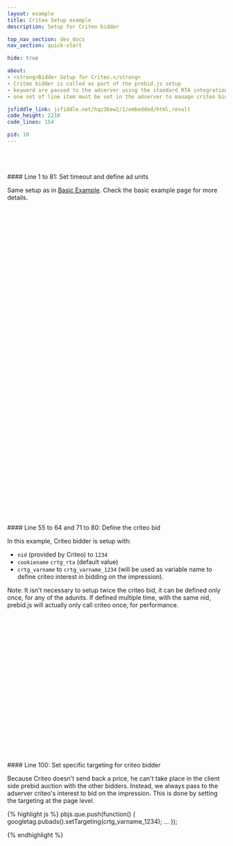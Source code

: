 ```yaml
---
layout: example
title: Criteo Setup example
description: Setup for Criteo bidder

top_nav_section: dev_docs
nav_section: quick-start

hide: true

about:
- <strong>Bidder Setup for Criteo.</strong>
- Criteo bidder is called as part of the prebid.js setup
- keyword are passed to the adserver using the standard RTA integration
- one set of line item must be set in the adserver to manage criteo bidder separately. Follow Criteo's RTA guideline for the line item setup.

jsfiddle_link: jsfiddle.net/hqz36ew2/1/embedded/html,result
code_height: 2210
code_lines: 154

pid: 10
---
```



<br>
<br>
<br>

<div markdown="1">
#### Line 1 to 81: Set timeout and define ad units

Same setup as in [Basic Example](/dev-docs/examples/basic-example.html). Check the basic example page for more details.

</div>

<br><br><br><br><br><br>
<br><br><br><br><br><br>
<br><br><br><br><br><br>
<br><br><br><br><br><br>
<br><br><br><br><br><br>
<br><br><br><br><br><br>
<br><br><br><br><br><br>

<div markdown="1">
#### Line 55 to 64 and 71 to 80: Define the criteo bid

In this example, Criteo bidder is setup with:

- `nid` (provided by Criteo) to `1234`
- `cookiename` `crtg_rta` (default value)
- `crtg_varname` to `crtg_varname_1234` (will be used as variable name to define criteo interest in bidding on the impression).

Note: It isn't necessary to setup twice the criteo bid, it can be defined only once, for any of the adunits.
If defined multiple time, with the same nid, prebid.js will actually only call criteo once, for performance.

</div>




<br><br><br><br><br><br>
<br><br><br><br><br><br>
<br><br><br><br><br><br>
<br>

<div markdown="1">
#### Line 100: Set specific targeting for criteo bidder

Because Criteo doesn't send back a price, he can't take place in the client side prebid auction with the other bidders.
Instead, we always pass to the adserver criteo's interest to bid on the impression.
This is done by setting the targeting at the page level.

{% highlight js %}
    pbjs.que.push(function() {
      googletag.pubads().setTargeting(crtg_varname_1234);
      ...
    });

{% endhighlight %}


</div>

